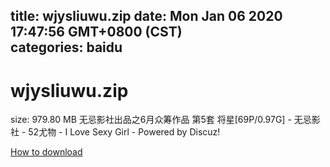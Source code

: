 
title: wjysliuwu.zip
date: Mon Jan 06 2020 17:47:56 GMT+0800 (CST)    
categories: baidu
---

# wjysliuwu.zip
size: 979.80 MB
 无忌影社出品之6月众筹作品 第5套 将星[69P/0.97G] - 无忌影社 - 52尤物 - I Love Sexy Girl - Powered by Discuz!
 

[How to download](https://bpcam.bemobtrk.com/go/2ceec3aa-1ca2-46d6-b9ff-aaa5c184517c?jno=68)